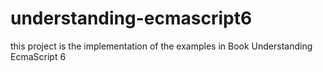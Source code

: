 # understanding-ecmascript6
this project is the implementation of the examples in Book Understanding EcmaScript 6
